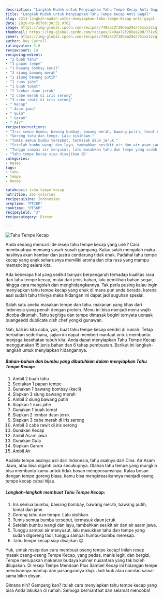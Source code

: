 ```yaml
---
description: "Langkah Mudah untuk Menyiapkan Tahu Tempe Kecap Anti Gagal"
title: "Langkah Mudah untuk Menyiapkan Tahu Tempe Kecap Anti Gagal"
slug: 2213-langkah-mudah-untuk-menyiapkan-tahu-tempe-kecap-anti-gagal
date: 2020-09-05T06:30:55.076Z
image: https://img-global.cpcdn.com/recipes/749aa72f28bea29d/751x532cq70/tahu-tempe-kecap-foto-resep-utama.jpg
thumbnail: https://img-global.cpcdn.com/recipes/749aa72f28bea29d/751x532cq70/tahu-tempe-kecap-foto-resep-utama.jpg
cover: https://img-global.cpcdn.com/recipes/749aa72f28bea29d/751x532cq70/tahu-tempe-kecap-foto-resep-utama.jpg
author: Ray Carroll
ratingvalue: 3.6
reviewcount: 14
recipeingredient:
- "2 buah tahu"
- "1 papan tempe"
- "1 bawang bombay kecil"
- "3 siung bawang merah"
- "2 siung bawang putih"
- "1 ruas jahe"
- "1 buah tomat"
- "2 lembar daun jeruk"
- "3 cabe merah di iris serong"
- "3 cabe rawit di iris serong"
- " Kecap"
- " Asam jawa"
- " Gula"
- " Garam"
- " Air"
recipeinstructions:
- "Iris semua bumbu, bawang bombay, bawang merah, bawang putih, tomat dan jahe."
- "Goreng tahu dan tempe. Lalu sisihkan."
- "Tumis semua bumbu tersebut, termasuk daun jeruk."
- "Setelah bumbu wangi dan layu, tambahkan sesikit air dan air asam jawa."
- "Tunggu sampai air menyusut, lalu masukkan tahu dan tempe yang sudah digoreng tadi, tunggu sampai humbu-bumbu meresap."
- "Tahu tempe kecap siap disajikan 😊"
categories:
- Resep
tags:
- tahu
- tempe
- kecap

katakunci: tahu tempe kecap 
nutrition: 205 calories
recipecuisine: Indonesian
preptime: "PT26M"
cooktime: "PT36M"
recipeyield: "3"
recipecategory: Dinner

---
```



![Tahu Tempe Kecap](https://img-global.cpcdn.com/recipes/749aa72f28bea29d/751x532cq70/tahu-tempe-kecap-foto-resep-utama.jpg)

Anda sedang mencari ide resep tahu tempe kecap yang unik? Cara membuatnya memang susah-susah gampang. Kalau salah mengolah maka hasilnya akan hambar dan justru cenderung tidak enak. Padahal tahu tempe kecap yang enak seharusnya memiliki aroma dan cita rasa yang mampu memancing selera kita.

Ada beberapa hal yang sedikit banyak berpengaruh terhadap kualitas rasa dari tahu tempe kecap, mulai dari jenis bahan, lalu pemilihan bahan segar, hingga cara mengolah dan menghidangkannya. Tak perlu pusing kalau ingin menyiapkan tahu tempe kecap yang enak di mana pun anda berada, karena asal sudah tahu triknya maka hidangan ini dapat jadi suguhan spesial.

Salah satu aneka masakan tempe dan tahu. makanan yang khas dari indonesia yang penuh dengan protein. Menu ini bisa menjadi menu wajib dicoba dirumah. Tahu segitiga dan tempe dimasak begini ternyata uenaak buangeedd duplicate dish chef yongki gunawan.


Nah, kali ini kita coba, yuk, buat tahu tempe kecap sendiri di rumah. Tetap berbahan sederhana, sajian ini dapat memberi manfaat untuk membantu menjaga kesehatan tubuh kita. Anda dapat menyiapkan Tahu Tempe Kecap menggunakan 15 jenis bahan dan 6 tahap pembuatan. Berikut ini langkah-langkah untuk menyiapkan hidangannya.

<!--inarticleads1-->

##### Bahan-bahan dan bumbu yang dibutuhkan dalam menyiapkan Tahu Tempe Kecap:

1. Ambil 2 buah tahu
1. Sediakan 1 papan tempe
1. Gunakan 1 bawang bombay (kecil)
1. Siapkan 3 siung bawang merah
1. Ambil 2 siung bawang putih
1. Siapkan 1 ruas jahe
1. Gunakan 1 buah tomat
1. Siapkan 2 lembar daun jeruk
1. Siapkan 3 cabe merah di iris serong
1. Ambil 3 cabe rawit di iris serong
1. Gunakan  Kecap
1. Ambil  Asam jawa
1. Gunakan  Gula
1. Siapkan  Garam
1. Ambil  Air


Apabila tempe asalnya asli dari Indonesia, tahu asalnya dari Cina. Air Asam Jawa, atau bisa diganti cuka secukupnya. Olahan tahu tempe yang mungkin bisa membantu kamu untuk tidak bosan mengonsumsinya. Kalau bosan dengan tempe goreng biasa, kamu bisa mengkreasikannya menjadi oseng tempe kecap cabai hijau. 

<!--inarticleads2-->

##### Langkah-langkah membuat Tahu Tempe Kecap:

1. Iris semua bumbu, bawang bombay, bawang merah, bawang putih, tomat dan jahe.
1. Goreng tahu dan tempe. Lalu sisihkan.
1. Tumis semua bumbu tersebut, termasuk daun jeruk.
1. Setelah bumbu wangi dan layu, tambahkan sesikit air dan air asam jawa.
1. Tunggu sampai air menyusut, lalu masukkan tahu dan tempe yang sudah digoreng tadi, tunggu sampai humbu-bumbu meresap.
1. Tahu tempe kecap siap disajikan 😊


Yuk, simak resep dan cara membuat oseng tempe kecap! Inilah resep masak oseng-oseng Tempe Kecap, yang pedas, manis legit, dan bergizi. Tempe merupakan makanan budaya kuliner nusantara yang tak boleh dilupakan. Di resep Tempe Mendoan Plus Sambel Kecap ini hidangan tempe mendoannya mantap dan pasangannya klop. Jadi lauk atau camilan sama-sama bikin doyan. 

Gimana nih? Gampang kan? Itulah cara menyiapkan tahu tempe kecap yang bisa Anda lakukan di rumah. Semoga bermanfaat dan selamat mencoba!
